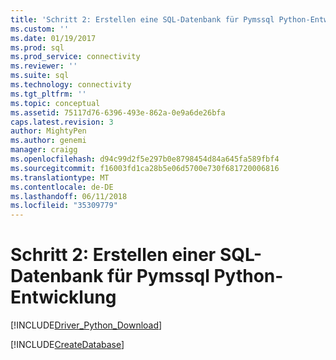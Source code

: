 ```yaml
---
title: 'Schritt 2: Erstellen eine SQL-Datenbank für Pymssql Python-Entwicklung | Microsoft Docs'
ms.custom: ''
ms.date: 01/19/2017
ms.prod: sql
ms.prod_service: connectivity
ms.reviewer: ''
ms.suite: sql
ms.technology: connectivity
ms.tgt_pltfrm: ''
ms.topic: conceptual
ms.assetid: 75117d76-6396-493e-862a-0e9a6de26bfa
caps.latest.revision: 3
author: MightyPen
ms.author: genemi
manager: craigg
ms.openlocfilehash: d94c99d2f5e297b0e8798454d84a645fa589fbf4
ms.sourcegitcommit: f16003fd1ca28b5e06d5700e730f681720006816
ms.translationtype: MT
ms.contentlocale: de-DE
ms.lasthandoff: 06/11/2018
ms.locfileid: "35309779"
---
```

# <a name="step-2-create-a-sql-database-for-pymssql-python-development"></a>Schritt 2: Erstellen einer SQL-Datenbank für Pymssql Python-Entwicklung
[!INCLUDE[Driver_Python_Download](../../../includes/driver_python_download.md)]

[!INCLUDE[CreateDatabase](../../../includes/createdatabase.md)]

